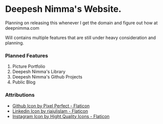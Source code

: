 # Deepesh Nimma's Website.

Planning on releasing this whenever I get the domain and figure out how at deepnimma.com

Will contains multiple features that are still under heavy consideration and planning.

### Planned Features
1. Picture Portfolio
2. Deepesh Nimma's Library
3. Deepesh Nimma's Github Projects
4. Public Blog


### Attributions
* <a href="https://www.flaticon.com/free-icons/github" title="github icons">Github Icon by Pixel Perfect - Flaticon</a>
* <a href="https://www.flaticon.com/free-icons/linkedin" title="linkedin icons">Linkedin Icon by riajulislam - Flaticon</a> 
* <a href="https://www.flaticon.com/free-icons/instagram-logo" title="instagram logo icons">Instagram Icon by Hight Quality Icons - Flaticon</a>